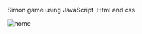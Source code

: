 Simon game using JavaScript ,Html and css

![home](https://user-images.githubusercontent.com/92546339/184620605-46ac6a9d-9c29-4b89-bd85-4b049252cb83.jpg)
